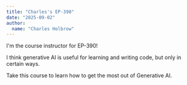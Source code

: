 ```yaml
---
title: "Charles's EP-390"
date: "2025-09-02"
author:
  name: "Charles Holbrow"
---
```


I'm the course instructor for EP-390!

I think generative AI is useful for learning and writing code, but only in certain ways.

Take this course to learn how to get the most out of Generative AI.
